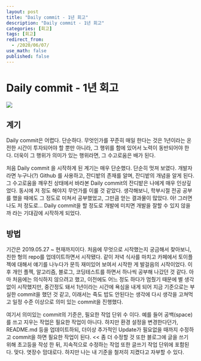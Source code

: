 ```yaml
---
layout: post
title: "Daily commit - 1년 회고"
description: "Daily commit - 1년 회고"
categories: [회고]
tags: [회고]
redirect_from:
  - /2020/06/07/
use_math: false
published: false
---
```


# Daily commit - 1년 회고

<!-- 잔디밭 이미지로 채울 것. 되도록 토요일에? -->
<img src="/assets/images/posts/folder_name/file_name">

## 계기

<p>
Daily commit은 어렵다. 단순하다. 무엇인가를 꾸준히 매일 한다는 것은 1년이라는 온전한 시간이 투자되어야 할 뿐만 아니라, 그 행위를 함에 있어서 노력이 동반되어야 한다. 더욱이 그 행위가 의미가 있는 행위라면, 그 수고로움은 배가 된다.
</p>

<p>
처음 Daily commit 을 시작하게 된 계기는 매우 단순했다. 단순히 멋져 보였다. 개발자라면 누구나(?) Github 를 사용하고, 잔디밭의 존재를 알며, 잔디밭의 개념을 알게 된다.
그 수고로움을 깨우친 상태에서 바라본 Daily commit의 잔디밭은 나에게 매우 인상깊었다.
동시에 저 정도 해야지 무언가를 이룰 것 같았다.
생각해보니, 학부시절 전공 공부를 했을 때에도 그 정도로 미쳐서 공부했었고, 그만큼 얻는 결과물이 많았다.
아! 그러면 나도 저 정도로... Daily commit을 할 정도로 개발에 미치면 개발을 잘할 수 있지 않을까 라는 기대감에 시작하게 되었다.
</p>

## 방법

<p>
기간은 2019.05.27 ~ 현재까지이다.
처음에 무엇으로 시작했는지 궁금해서 찾아보니, 친한 형의 repo를 업데이트하면서 시작됐다. 같이 저녁 식사를 마치고 카페에서 토이플젝에 대해서 얘기를 나누다가 문득 재미있어 보여서 시작한 게 발걸음의 시작이었다.
이후 개인 플젝, 알고리즘, 블로그, 코딩테스트를 하면서 하나씩 공부해 나갔던 것 같다.
아마 처음에는 의식하지 않으려고 했고, 이전에도 어느 정도 하다가 멈췄기 때문에 별 생각없이 시작했지만,
중간정도 돼서 1년이라는 시간에 욕심을 내게 되어 지금 기준으로는 부실한 commit을 했던 것 같고,
이래서는 죽도 밥도 안된다는 생각에 다시 생각을 고쳐먹고 일정 수준 이상으로 의미 있는 commit을 진행했다.

여기서 의미있는 commit의 기준은, 필요한 작업 단위 수 이다.
예를 들어 공백(space)를 쓰고 지우는 작업은 필요한 작업이 아니다.
하지만 환경 설정을 변경한다던가, README.md 등을 업데이트하되, 더이상 추가적인 Update가 필요없을 때까지 수정하고 commit을 하면 필요한 작업이 된다. << 좀 더 수정할 것
또한 블로그에 글을 쓰기 위해 초고등을 작성 한 뒤, 지속적으로 수정하는 작업 또한 글쓰기 작업 단위에 포함된다.
맞다. 엿장수 맘대로다. 하지만 나는 내 기준을 철저히 지켰다고 자부할 수 있다.

</p>
